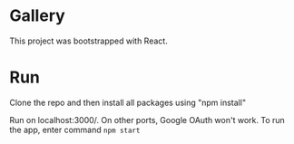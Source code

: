 # Gallery
This project was bootstrapped with React.

# Run
Clone the repo and then install all packages using "npm install"

Run on localhost:3000/. On other ports, Google OAuth won't work. 
To run the app, enter command ```npm start```
